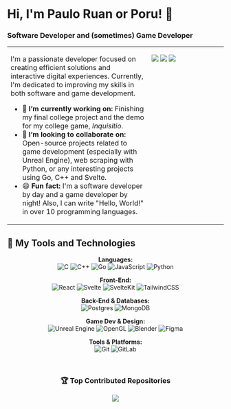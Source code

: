 # Hi, I'm Paulo Ruan or Poru! 👋
### Software Developer and (sometimes) Game Developer

<table>
  <tr>
    <td valign="top" width="65%">
      
I'm a passionate developer focused on creating efficient solutions and interactive digital experiences. Currently, I'm dedicated to improving my skills in both software and game development.

- 🔭 **I’m currently working on:** Finishing my final college project and the demo for my college game, *Inquisitio*.
- 🤝 **I’m looking to collaborate on:** Open-source projects related to game development (especially with Unreal Engine), web scraping with Python, or any interesting projects using Go, C++ and Svelte.
- 😄 **Fun fact:** I'm a software developer by day and a game developer by night! Also, I can write "Hello, World!" in over 10 programming languages.

</td>
<td valign="top" width="35%">

![](https://github-readme-stats.vercel.app/api?username=PauloRuan30&theme=gotham&hide_border=true&include_all_commits=true&count_private=true)
![](https://nirzak-streak-stats.vercel.app/?user=PauloRuan30&theme=gotham&hide_border=true)
![](https://github-readme-stats.vercel.app/api/top-langs/?username=PauloRuan30&theme=gotham&hide_border=true&include_all_commits=true&count_private=true&layout=compact)

</td>
</tr>
</table>

## 🚀 My Tools and Technologies

<div align="center">

<p>
  <strong>Languages:</strong><br>
  <img src="https://img.shields.io/badge/c-%2300599C.svg?style=for-the-badge&logo=c&logoColor=white" alt="C"/>
  <img src="https://img.shields.io/badge/c++-%2300599C.svg?style=for-the-badge&logo=c%2B%2B&logoColor=white" alt="C++"/>
  <img src="https://img.shields.io/badge/go-%2300ADD8.svg?style=for-the-badge&logo=go&logoColor=white" alt="Go"/>
  <img src="https://img.shields.io/badge/javascript-%23323330.svg?style=for-the-badge&logo=javascript&logoColor=%23F7DF1E" alt="JavaScript"/>
  <img src="https://img.shields.io/badge/python-3670A0?style=for-the-badge&logo=python&logoColor=ffdd54" alt="Python"/>
</p>
<p>
  <strong>Front-End:</strong><br>
  <img src="https://img.shields.io/badge/react-%2320232a.svg?style=for-the-badge&logo=react&logoColor=%2361DAFB" alt="React"/>
  <img src="https://img.shields.io/badge/svelte-%23f1413d.svg?style=for-the-badge&logo=svelte&logoColor=white" alt="Svelte"/>
  <img src="https://img.shields.io/badge/sveltekit-%23ff3e00.svg?style=for-the-badge&logo=svelte&logoColor=white" alt="SvelteKit"/>
  <img src="https://img.shields.io/badge/tailwindcss-%2338B2AC.svg?style=for-the-badge&logo=tailwind-css&logoColor=white" alt="TailwindCSS"/>
</p>
<p>
  <strong>Back-End & Databases:</strong><br>
  <img src="https://img.shields.io/badge/postgres-%23316192.svg?style=for-the-badge&logo=postgresql&logoColor=white" alt="Postgres"/>
  <img src="https://img.shields.io/badge/MongoDB-%234ea94b.svg?style=for-the-badge&logo=mongodb&logoColor=white" alt="MongoDB"/>
</p>
<p>
  <strong>Game Dev & Design:</strong><br>
  <img src="https://img.shields.io/badge/unrealengine-%23313131.svg?style=for-the-badge&logo=unrealengine&logoColor=white" alt="Unreal Engine"/>
  <img src="https://img.shields.io/badge/OpenGL-%23FFFFFF.svg?style=for-the-badge&logo=opengl" alt="OpenGL"/>
  <img src="https://img.shields.io/badge/blender-%23F5792A.svg?style=for-the-badge&logo=blender&logoColor=white" alt="Blender"/>
  <img src="https://img.shields.io/badge/figma-%23F24E1E.svg?style=for-the-badge&logo=figma&logoColor=white" alt="Figma"/>
</p>
<p>
  <strong>Tools & Platforms:</strong><br>
  <img src="https://img.shields.io/badge/git-%23F05033.svg?style=for-the-badge&logo=git&logoColor=white" alt="Git"/>
  <img src="https://img.shields.io/badge/gitlab-%23181717.svg?style=for-the-badge&logo=gitlab&logoColor=white" alt="GitLab"/>
</p>
</div>

<br>

<div align="center">
  
### 🏆 Top Contributed Repositories
![](https://github-contributor-stats.vercel.app/api?username=PauloRuan30&limit=5&theme=dark&combine_all_yearly_contributions=true)

</div>
